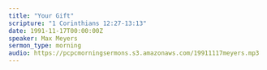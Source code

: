 ```yaml
---
title: "Your Gift"
scripture: "1 Corinthians 12:27-13:13"
date: 1991-11-17T00:00:00Z
speaker: Max Meyers
sermon_type: morning
audio: https://pcpcmorningsermons.s3.amazonaws.com/19911117meyers.mp3 
---
```




